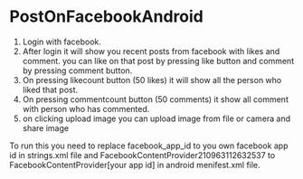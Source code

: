 # PostOnFacebookAndroid
1. Login with facebook.
2. After login it will show you recent posts from facebook with likes and comment. you can like on that post by pressing like button and comment by pressing comment button.
3. On pressing likecount button (50 likes) it will show all the person who liked that post.
4. On pressing commentcount button (50 comments) it show all comment with person who has commented.
5. on clicking upload image you can upload image from file or camera and share image

To run this you need to replace facebook_app_id  to you own facebook app id in strings.xml file and FacebookContentProvider210963112632537 to FacebookContentProvider[your app id] in android menifest.xml file. 
